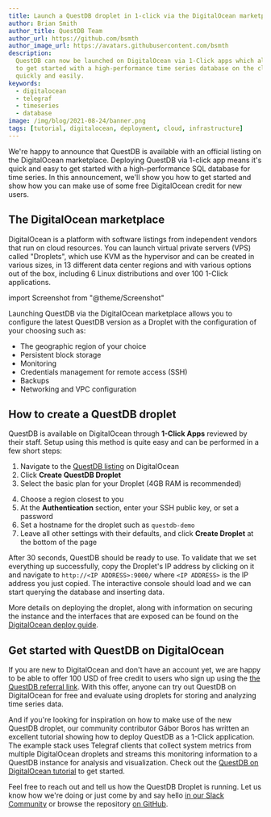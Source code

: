 ```yaml
---
title: Launch a QuestDB droplet in 1-click via the DigitalOcean marketplace
author: Brian Smith
author_title: QuestDB Team
author_url: https://github.com/bsmth
author_image_url: https://avatars.githubusercontent.com/bsmth
description:
  QuestDB can now be launched on DigitalOcean via 1-Click apps which allows you
  to get started with a high-performance time series database on the cloud
  quickly and easily.
keywords:
  - digitalocean
  - telegraf
  - timeseries
  - database
image: /img/blog/2021-08-24/banner.png
tags: [tutorial, digitalocean, deployment, cloud, infrastructure]
---
```


We're happy to announce that QuestDB is available with an official listing on
the DigitalOcean marketplace. Deploying QuestDB via 1-click app means it's quick
and easy to get started with a high-performance SQL database for time series. In
this announcement, we'll show you how to get started and show how you can make
use of some free DigitalOcean credit for new users.

<!--truncate-->

## The DigitalOcean marketplace

DigitalOcean is a platform with software listings from independent vendors that
run on cloud resources. You can launch virtual private servers (VPS) called
"Droplets", which use KVM as the hypervisor and can be created in various sizes,
in 13 different data center regions and with various options out of the box,
including 6 Linux distributions and over 100 1-Click applications.

import Screenshot from "@theme/Screenshot"

<Screenshot
  alt="A list of applications available on the DigitalOcean marketplace"
  height={591}
  src="/img/blog/2021-08-24/do-marketplace.png"
  width={650}
/>

Launching QuestDB via the DigitalOcean marketplace allows you to configure the
latest QuestDB version as a Droplet with the configuration of your choosing such
as:

- The geographic region of your choice
- Persistent block storage
- Monitoring
- Credentials management for remote access (SSH)
- Backups
- Networking and VPC configuration

## How to create a QuestDB droplet

QuestDB is available on DigitalOcean through **1-Click Apps** reviewed by their
staff. Setup using this method is quite easy and can be performed in a few short
steps:

1. Navigate to the
   [QuestDB listing](https://marketplace.digitalocean.com/apps/questdb?refcode=50d6b551562b)
   on DigitalOcean
2. Click **Create QuestDB Droplet**
3. Select the basic plan for your Droplet (4GB RAM is recommended)

<Screenshot
  alt="Choosing the RAM and CPU capacity for a QuestDB DigitalOcean Droplet"
  height={591}
  src="/img/blog/2021-07-09/choosing-droplet.png"
  width={770}
/>

4. Choose a region closest to you
5. At the **Authentication** section, enter your SSH public key, or set a
   password
6. Set a hostname for the droplet such as `questdb-demo`
7. Leave all other settings with their defaults, and click **Create Droplet** at
   the bottom of the page

<Screenshot
  alt="Finalizing the creation step of a DigitalOcean Droplet running QuestDB"
  height={591}
  src="/img/blog/2021-07-09/questdb-droplet.png"
  width={770}
/>

After 30 seconds, QuestDB should be ready to use. To validate that we set
everything up successfully, copy the Droplet's IP address by clicking on it and
navigate to `http://<IP ADDRESS>:9000/` where `<IP ADDRESS>` is the IP address
you just copied. The interactive console should load and we can start querying
the database and inserting data.

More details on deploying the droplet, along with information on securing the
instance and the interfaces that are exposed can be found on the
[DigitalOcean deploy guide](/docs/deployment/digitalocean).

## Get started with QuestDB on DigitalOcean

If you are new to DigitalOcean and don't have an account yet, we are happy to be
able to offer 100 USD of free credit to users who sign up using the
[the QuestDB referral link](https://m.do.co/c/50d6b551562b). With this offer,
anyone can try out QuestDB on DigitalOcean for free and evaluate using droplets
for storing and analyzing time series data.

And if you're looking for inspiration on how to make use of the new QuestDB
droplet, our community contributor Gábor Boros has written an excellent tutorial
showing how to deploy QuestDB as a 1-Click application. The example stack uses
Telegraf clients that collect system metrics from multiple DigitalOcean droplets
and streams this monitoring information to a QuestDB instance for analysis and
visualization. Check out the
[QuestDB on DigitalOcean tutorial](/blog/2021/07/09/telegraf-and-questdb-for-storing-metrics-in-a-timeseries-database)
to get started.

<Screenshot
  alt="A diagram showing system metrics collected by multiple Telegraf agents sent to QuestDB as a time series database for storage"
  height={591}
  src="/img/blog/2021-07-09/banner.png"
  width={770}
/>

Feel free to reach out and tell us how the QuestDB Droplet is running. Let us
know how we're doing or just come by and say hello
[in our Slack Community]({@slackUrl@}) or browse the repository
[on GitHub]({@githubUrl@}).
